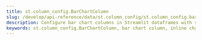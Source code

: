 ```yaml
---
title: st.column_config.BarChartColumn
slug: /develop/api-reference/data/st.column_config/st.column_config.barchartcolumn
description: Configure bar chart columns in Streamlit dataframes with st.column_config.BarChartColumn for displaying numerical data as inline horizontal bar charts.
keywords: st.column_config.BarChartColumn, bar chart column, inline charts, horizontal bars, dataframe charts, column charts, data visualization, bar charts
---
```


<Autofunction function="streamlit.column_config.BarChartColumn" />
